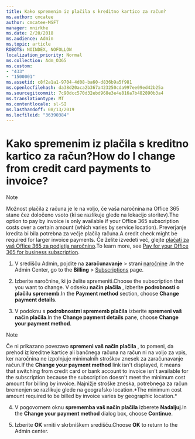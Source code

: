 ```yaml
---
title: Kako spremenim iz plačila s kreditno kartico za račun?
ms.author: cmcatee
author: cmcatee-MSFT
manager: mnirkhe
ms.date: 2/20/2018
ms.audience: Admin
ms.topic: article
ROBOTS: NOINDEX, NOFOLLOW
localization_priority: Normal
ms.collection: Adm_O365
ms.custom:
- "433"
- "1500001"
ms.assetid: c8f2a1a1-9704-4d08-ba60-d836b9a5f981
ms.openlocfilehash: da38d20aca2b367a423250cda997ee09ed42b25a
ms.sourcegitcommit: 7c90dcc570d32ebd968e3e4e816a7b482890b3a4
ms.translationtype: MT
ms.contentlocale: sl-SI
ms.lasthandoff: 08/13/2019
ms.locfileid: "36390384"
---
```

# <a name="how-do-i-change-from-credit-card-payments-to-invoice"></a><span data-ttu-id="ee779-102">Kako spremenim iz plačila s kreditno kartico za račun?</span><span class="sxs-lookup"><span data-stu-id="ee779-102">How do I change from credit card payments to invoice?</span></span>

> [!NOTE]
> <span data-ttu-id="ee779-103">Možnost plačila z računa je le na voljo, če vaša naročnina na Office 365 stane čez določeno vsoto (ki se razlikuje glede na lokacijo storitev).</span><span class="sxs-lookup"><span data-stu-id="ee779-103">The option to pay by invoice is only available if your Office 365 subscription costs over a certain amount (which varies by service location).</span></span> <span data-ttu-id="ee779-104">Preverjanje kredita bi bila potrebna za večje plačila računa.</span><span class="sxs-lookup"><span data-stu-id="ee779-104">A credit check might be required for larger invoice payments.</span></span> <span data-ttu-id="ee779-105">Če želite izvedeti več, glejte [plačati za vaš Office 365 za podjetja naročnino](https://docs.microsoft.com/en-us/office365/admin/subscriptions-and-billing/pay-for-your-subscription).</span><span class="sxs-lookup"><span data-stu-id="ee779-105">To learn more, see [Pay for your Office 365 for business subscription](https://docs.microsoft.com/en-us/office365/admin/subscriptions-and-billing/pay-for-your-subscription).</span></span>
  
1. <span data-ttu-id="ee779-106">V središču Admin, pojdite na **zaračunavanje** \> strani [naročnine](https://go.microsoft.com/fwlink/p/?linkid=842054) .</span><span class="sxs-lookup"><span data-stu-id="ee779-106">In the Admin Center, go to the **Billing** \> [Subscriptions](https://go.microsoft.com/fwlink/p/?linkid=842054) page.</span></span>

2. <span data-ttu-id="ee779-107">Izberite naročnine, ki jo želite spremeniti.</span><span class="sxs-lookup"><span data-stu-id="ee779-107">Choose the subscription that you want to change.</span></span> <span data-ttu-id="ee779-108">V odseku **način plačila** , izberite **podrobnosti o plačilu sprememb**.</span><span class="sxs-lookup"><span data-stu-id="ee779-108">In the **Payment method** section, choose **Change payment details**.</span></span>

3. <span data-ttu-id="ee779-109">V podoknu s **podrobnostmi sprememb plačila** izberite **spremeni vaš način plačila**.</span><span class="sxs-lookup"><span data-stu-id="ee779-109">In the **Change payment details** pane, choose **Change your payment method**.</span></span>

> [!NOTE]
> <span data-ttu-id="ee779-110">Če ni prikazano povezavo **spremeni vaš način plačila** , to pomeni, da prehod iz kreditne kartice ali bančnega računa na račun ni na voljo za vpis, ker naročnina ne izpolnjuje minimalnih stroškov znesek za zaračunavanje račun.</span><span class="sxs-lookup"><span data-stu-id="ee779-110">If the **Change your payment method** link isn't displayed, it means that switching from credit card or bank account to invoice isn't available for the subscription because the subscription doesn't meet the minimum cost amount for billing by invoice.</span></span> <span data-ttu-id="ee779-111">Najnižje stroške zneska, potrebnega za račun bremenjen se razlikuje glede na geografsko location.\*</span><span class="sxs-lookup"><span data-stu-id="ee779-111">The minimum cost amount required to be billed by invoice varies by geographic location.\*</span></span>
  
4. <span data-ttu-id="ee779-112">V pogovornem oknu **sprememba vaš način plačila** izberete **Nadaljuj**.</span><span class="sxs-lookup"><span data-stu-id="ee779-112">In the **Change your payment method** dialog box, choose **Continue**.</span></span>

5. <span data-ttu-id="ee779-113">Izberite **OK** vrniti v skrbniškem središču.</span><span class="sxs-lookup"><span data-stu-id="ee779-113">Choose **OK** to return to the Admin center.</span></span>